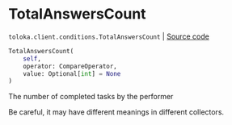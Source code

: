 # TotalAnswersCount
`toloka.client.conditions.TotalAnswersCount` | [Source code](https://github.com/Toloka/toloka-kit/blob/v0.1.25/src/client/conditions.py#L287)

```python
TotalAnswersCount(
    self,
    operator: CompareOperator,
    value: Optional[int] = None
)
```

The number of completed tasks by the performer


Be careful, it may have different meanings in different collectors.

